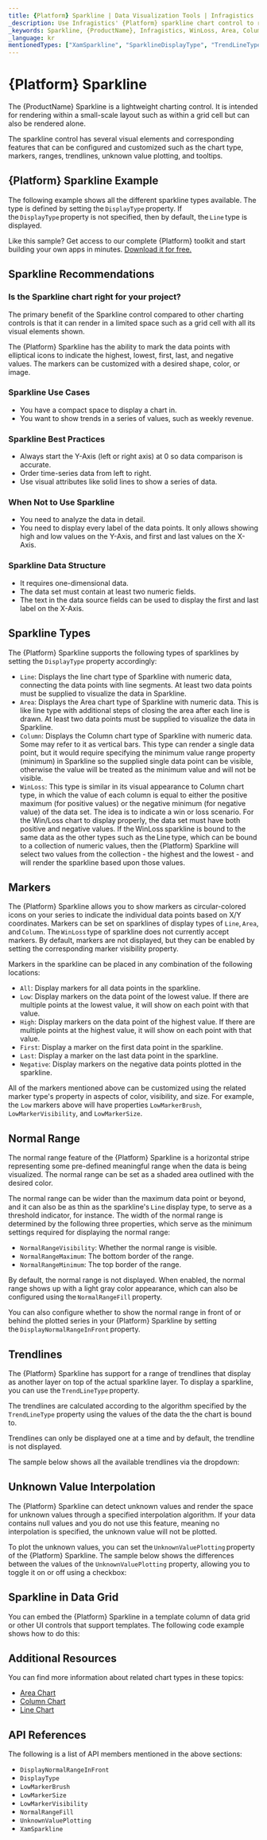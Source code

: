 ```yaml
---
title: {Platform} Sparkline | Data Visualization Tools | Infragistics
_description: Use Infragistics' {Platform} sparkline chart control to render in a small scale layout such as a grid cell or stand alone. Learn about the {ProductName} sparkline chart configurable elements!
_keywords: Sparkline, {ProductName}, Infragistics, WinLoss, Area, Column
_language: kr
mentionedTypes: ["XamSparkline", "SparklineDisplayType", "TrendLineType"]
---
```


# {Platform} Sparkline

The {ProductName} Sparkline is a lightweight charting control. It is intended for rendering within a small-scale layout such as within a grid cell but can also be rendered alone.

The sparkline control has several visual elements and corresponding features that can be configured and customized such as the chart type, markers, ranges, trendlines, unknown value plotting, and tooltips.

## {Platform} Sparkline Example

The following example shows all the different sparkline types available. The type is defined by setting the `DisplayType` property. If the `DisplayType` property is not specified, then by default, the `Line` type is displayed.

<code-view style="height: 450px"
           data-demos-base-url="{environment:dvDemosBaseUrl}"
           iframe-src="{environment:dvDemosBaseUrl}/charts/sparkline-display-types"
           github-src="charts/sparkline/display-types"
           alt="{Platform} Sparkline Example" >
</code-view>

<div class="divider--half"></div>

Like this sample? Get access to our complete {Platform} toolkit and start building your own apps in minutes. <a href="{environment:infragisticsBaseUrl}/products/{ProductSpinal}/download">Download it for free.</a>

## Sparkline Recommendations

### Is the Sparkline chart right for your project?

The primary benefit of the Sparkline control compared to other charting controls is that it can render in a limited space such as a grid cell with all its visual elements shown.

The {Platform} Sparkline has the ability to mark the data points with elliptical icons to indicate the highest, lowest, first, last, and negative values. The markers can be customized with a desired shape, color, or image.

### Sparkline Use Cases

- You have a compact space to display a chart in.
- You want to show trends in a series of values, such as weekly revenue.

### Sparkline Best Practices

- Always start the Y-Axis (left or right axis) at 0 so data comparison is accurate.
- Order time-series data from left to right.
- Use visual attributes like solid lines to show a series of data.

### When Not to Use Sparkline

- You need to analyze the data in detail.
- You need to display every label of the data points. It only allows showing high and low values on the Y-Axis, and first and last values on the X-Axis.

### Sparkline Data Structure

- It requires one-dimensional data.
- The data set must contain at least two numeric fields.
- The text in the data source fields can be used to display the first and last label on the X-Axis.

## Sparkline Types

The {Platform} Sparkline supports the following types of sparklines by setting the `DisplayType` property accordingly:

- `Line`:  Displays the line chart type of Sparkline with numeric data, connecting the data points with line segments. At least two data points must be supplied to visualize the data in Sparkline.
- `Area`: Displays the Area chart type of Sparkline with numeric data. This is like line type with additional steps of closing the area after each line is drawn. At least two data points must be supplied to visualize the data in Sparkline.
- `Column`: Displays the Column chart type of Sparkline with numeric data. Some may refer to it as vertical bars. This type can render a single data point, but it would require specifying the minimum value range property (minimum) in Sparkline so the supplied single data point can be visible, otherwise the value will be treated as the minimum value and will not be visible.
- `WinLoss`: This type is similar in its visual appearance to Column chart type, in which the value of each column is equal to either the positive maximum (for positive values) or the negative minimum (for negative value) of the data set. The idea is to indicate a win or loss scenario. For the Win/Loss chart to display properly, the data set must have both positive and negative values. If the WinLoss sparkline is bound to the same data as the other types such as the Line type, which can be bound to a collection of numeric values, then the {Platform} Sparkline will select two values from the collection - the highest and the lowest - and will render the sparkline based upon those values.

<code-view style="height: 450px"
           data-demos-base-url="{environment:dvDemosBaseUrl}"
           iframe-src="{environment:dvDemosBaseUrl}/charts/sparkline-display-types"
           github-src="charts/sparkline/display-types"
           alt="{Platform} Sparkline Example" >
</code-view>

<div class="divider--half"></div>

## Markers

The {Platform} Sparkline allows you to show markers as circular-colored icons on your series to indicate the individual data points based on X/Y coordinates. Markers can be set on sparklines of display types of `Line`, `Area`, and `Column`. The `WinLoss` type of sparkline does not currently accept markers. By default, markers are not displayed, but they can be enabled by setting the corresponding marker visibility property.

Markers in the sparkline can be placed in any combination of the following locations:

- `All`: Display markers for all data points in the sparkline.
- `Low`: Display markers on the data point of the lowest value. If there are multiple points at the lowest value, it will show on each point with that value.
- `High`: Display markers on the data point of the highest value. If there are multiple points at the highest value, it will show on each point with that value.
- `First`: Display a marker on the first data point in the sparkline.
- `Last`: Display a marker on the last data point in the sparkline.
- `Negative`: Display markers on the negative data points plotted in the sparkline.

All of the markers mentioned above can be customized using the related marker type's property in aspects of color, visibility, and size. For example, the `Low` markers above will have properties `LowMarkerBrush`, `LowMarkerVisibility`, and `LowMarkerSize`.

<code-view style="height: 300px"
           data-demos-base-url="{environment:dvDemosBaseUrl}"
           iframe-src="{environment:dvDemosBaseUrl}/charts/sparkline-markers"
           github-src="charts/sparkline/markers" >
</code-view>

<div class="divider--half"></div>

## Normal Range

The normal range feature of the {Platform} Sparkline is a horizontal stripe representing some pre-defined meaningful range when the data is being visualized. The normal range can be set as a shaded area outlined with the desired color.

The normal range can be wider than the maximum data point or beyond, and it can also be as thin as the sparkline's `Line` display type, to serve as a threshold indicator, for instance. The width of the normal range is determined by the following three properties, which serve as the minimum settings required for displaying the normal range:

- `NormalRangeVisibility`: Whether the normal range is visible.
- `NormalRangeMaximum`: The bottom border of the range.
- `NormalRangeMinimum`: The top border of the range.

By default, the normal range is not displayed. When enabled, the normal range shows up with a light gray color appearance, which can also be configured using the `NormalRangeFill` property.

You can also configure whether to show the normal range in front of or behind the plotted series in your {Platform} Sparkline by setting the `DisplayNormalRangeInFront` property.

<code-view style="height: 300px"
           data-demos-base-url="{environment:dvDemosBaseUrl}"
           iframe-src="{environment:dvDemosBaseUrl}/charts/sparkline-normal-range"
           github-src="charts/sparkline/normal-range" >
</code-view>

<div class="divider--half"></div>

## Trendlines

The {Platform} Sparkline has support for a range of trendlines that display as another layer on top of the actual sparkline layer. To display a sparkline, you can use the `TrendLineType` property.

The trendlines are calculated according to the algorithm specified by the `TrendLineType` property using the values of the data the the chart is bound to.

Trendlines can only be displayed one at a time and by default, the trendline is not displayed.

The sample below shows all the available trendlines via the dropdown:

<code-view style="height: 300px"
           data-demos-base-url="{environment:dvDemosBaseUrl}"
           iframe-src="{environment:dvDemosBaseUrl}/charts/sparkline-trendlines"
           github-src="charts/sparkline/trendlines" >
</code-view>

<div class="divider--half"></div>

## Unknown Value Interpolation

The {Platform} Sparkline can detect unknown values and render the space for unknown values through a specified interpolation algorithm. If your data contains null values and you do not use this feature, meaning no interpolation is specified, the unknown value will not be plotted.

To plot the unknown values, you can set the `UnknownValuePlotting` property of the {Platform} Sparkline. The sample below shows the differences between the values of the `UnknownValuePlotting` property, allowing you to toggle it on or off using a checkbox:

<code-view style="height: 300px"
           data-demos-base-url="{environment:dvDemosBaseUrl}"
           iframe-src="{environment:dvDemosBaseUrl}/charts/sparkline-unknown-values"
           github-src="charts/sparkline/unknown-values"  >
</code-view>

<div class="divider--half"></div>


## Sparkline in Data Grid

You can embed the {Platform} Sparkline in a template column of data grid or other UI controls that support templates. The following code example shows how to do this:

<code-view style="height: 600px"
           data-demos-base-url="{environment:dvDemosBaseUrl}"
           iframe-src="{environment:dvDemosBaseUrl}/charts/sparkline-grid"
           github-src="charts/sparkline/grid" >
</code-view>

## Additional Resources

You can find more information about related chart types in these topics:

- [Area Chart](area-chart.md)
- [Column Chart](column-chart.md)
- [Line Chart](line-chart.md)

## API References

The following is a list of API members mentioned in the above sections:

- `DisplayNormalRangeInFront`
- `DisplayType`
- `LowMarkerBrush`
- `LowMarkerSize`
- `LowMarkerVisibility`
- `NormalRangeFill`
- `UnknownValuePlotting`
- `XamSparkline`
